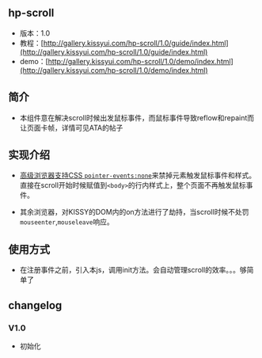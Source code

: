 ## hp-scroll

* 版本：1.0
* 教程：[http://gallery.kissyui.com/hp-scroll/1.0/guide/index.html](http://gallery.kissyui.com/hp-scroll/1.0/guide/index.html)
* demo：[http://gallery.kissyui.com/hp-scroll/1.0/demo/index.html](http://gallery.kissyui.com/hp-scroll/1.0/demo/index.html)

## 简介

* 本组件意在解决scroll时候出发鼠标事件，而鼠标事件导致reflow和repaint而让页面卡帧，详情可见ATA的帖子

## 实现介绍

* [高级浏览器支持CSS `pointer-events:none`](http://caniuse.com/#search=pointer-events)来禁掉元素触发鼠标事件和样式。直接在scroll开始时候赋值到`<body>`的行内样式上，整个页面不再触发鼠标事件。

* 其余浏览器，对KISSY的DOM内的on方法进行了劫持，当scroll时候不处罚`mouseenter`,`mouseleave`响应。


## 使用方式

* 在注册事件之前，引入本js，调用init方法。会自动管理scroll的效率。。。够简单了


## changelog

### V1.0
* 初始化



